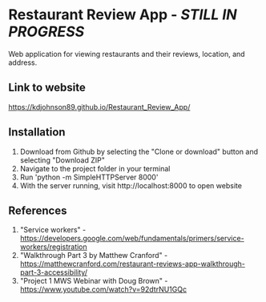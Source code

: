# Restaurant Review App - *STILL IN PROGRESS*

Web application for viewing restaurants and their reviews, location, and address.

## Link to website

https://kdjohnson89.github.io/Restaurant_Review_App/

## Installation

1. Download from Github by selecting the "Clone or download" button and selecting "Download ZIP"
2. Navigate to the project folder in your terminal
3. Run 'python -m SimpleHTTPServer 8000'
5. With the server running, visit http://localhost:8000 to open website

## References

1. "Service workers" - https://developers.google.com/web/fundamentals/primers/service-workers/registration
2. "Walkthrough Part 3 by Matthew Cranford" - https://matthewcranford.com/restaurant-reviews-app-walkthrough-part-3-accessibility/
3. "Project 1 MWS Webinar with Doug Brown" - https://www.youtube.com/watch?v=92dtrNU1GQc
